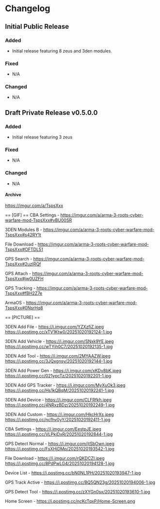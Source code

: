 # Changelog

## Initial Public Release

### Added
- Initial release featuring 8 zeus and 3den modules.

### Fixed
- N/A

### Changed
- N/A

## Draft Private Release v0.5.0.0

### Added
- Initial release featuring 3 zeus

### Fixed
- N/A

### Changed
- N/A

#### Archive
https://imgur.com/a/TspsXxx


== [GIF] ==
CBA Settings - https://imgur.com/a/arma-3-roots-cyber-warfare-mod-TspsXxx#vBU00SR

3DEN Modules B - https://imgur.com/a/arma-3-roots-cyber-warfare-mod-TspsXxx#s42RY1t

File Download - https://imgur.com/a/arma-3-roots-cyber-warfare-mod-TspsXxx#OFTDL51

GPS Search - https://imgur.com/a/arma-3-roots-cyber-warfare-mod-TspsXxx#2uzIRQf

GPS Attach - https://imgur.com/a/arma-3-roots-cyber-warfare-mod-TspsXxx#jw0UZFH

GPS Tracking - https://imgur.com/a/arma-3-roots-cyber-warfare-mod-TspsXxx#fBH2Z7e

ArmaOS - https://imgur.com/a/arma-3-roots-cyber-warfare-mod-TspsXxx#0NsrHq8


== [PICTURE] ==

3DEN Add File - 
https://i.imgur.com/YZXzfiZ.jpeg
https://i.postimg.cc/xTV1Ktw0/20251020192124-1.jpg

3DEN Add Vehicle - 
https://i.imgur.com/SNxk9YE.jpeg
https://i.postimg.cc/wTYjh0C7/20251020192135-1.jpg

3DEN Add Tool - 
https://i.imgur.com/2MYAAZW.jpeg
https://i.postimg.cc/3JQxgnsy/20251020192144-1.jpg

3DEN Add Power Gen - 
https://i.imgur.com/xKDv8bK.jpeg
https://i.postimg.cc/021ypcTz/20251020192201-1.jpg

3DEN Add GPS Tracker - 
https://i.imgur.com/MyXuOk3.jpeg
https://i.postimg.cc/Hs1kQBqM/20251020192241-1.jpg

3DEN Add Device - 
https://i.imgur.com/CLFRfkh.jpeg
https://i.postimg.cc/4NRxzBDz/20251020192249-1.jpg

3DEN Add Custom - 
https://i.imgur.com/HkcHrXs.jpeg
https://i.postimg.cc/ncfhv0yY/20251020192411-1.jpg

CBA Settings - 
https://i.imgur.com/EestpJE.jpeg
https://i.postimg.cc/VLPkjDxR/20251020192844-1.jpg

GPS Detect Normal - 
https://i.imgur.com/jtSbOwn.jpeg
https://i.postimg.cc/FsXHjDMp/20251020193542-1.jpg

File Download - 
https://i.imgur.com/rQKDCZl.jpeg
https://i.postimg.cc/8PdPwLG4/20251020194128-1.jpg

Device List -
https://i.postimg.cc/bN0NL1PH/20251020193947-1.jpg

GPS Track Active - 
https://i.postimg.cc/BQ5QN23g/20251020194006-1.jpg

GPS Detect Tool - 
https://i.postimg.cc/zXYGn0sx/20251020193610-1.jpg

Home Screen - 
https://i.postimg.cc/ncKcTqxP/Home-Screen.png
